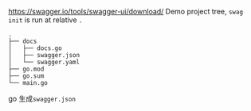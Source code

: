 https://swagger.io/tools/swagger-ui/download/
Demo project tree, `swag init` is run at relative `.`
```
.
├── docs
│   ├── docs.go
│   ├── swagger.json
│   └── swagger.yaml
├── go.mod
├── go.sum
└── main.go
```
go 生成`swagger.json`